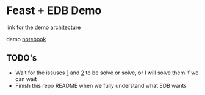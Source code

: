 # Feast + EDB Demo
link for the demo [architecture](https://docs.google.com/document/d/1QsqZuvgxQOP688xrri_Jetqkj962u_6brZPJl-IuO_c/edit?usp=sharing)

demo [notebook](main.ipynb)

## TODO's
* Wait for the issuses [1](https://github.com/feast-dev/feast/issues/5156) and [2](https://github.com/feast-dev/feast/issues/5166) to be solve or solve, or I will solve them if we can wait
* Finish this repo README when we fully understand what EDB wants
